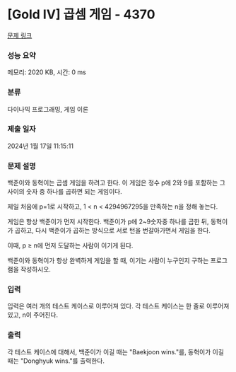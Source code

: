 # [Gold IV] 곱셈 게임 - 4370 

[문제 링크](https://www.acmicpc.net/problem/4370) 

### 성능 요약

메모리: 2020 KB, 시간: 0 ms

### 분류

다이나믹 프로그래밍, 게임 이론

### 제출 일자

2024년 1월 17일 11:15:11

### 문제 설명

<p>
	백준이와 동혁이는 곱셈 게임을 하려고 한다. 이 게임은 정수 p에 2와 9를 포함하는 그 사이의 숫자 중 하나를 곱하면 되는 게임이다. </p>

<p>
	제일 처음에 p=1로 시작하고, 1 < n < 4294967295을 만족하는 n을 정해 놓는다.</p>

<p>
	게임은 항상 백준이가 먼저 시작한다. 백준이가 p에 2~9숫자중 하나를 곱한 뒤, 동혁이가 곱하고, 다시 백준이가 곱하는 방식으로 서로 턴을 번갈아가면서 게임을 한다.</p>

<p>
	이때, p ≥ n에 먼저 도달하는 사람이 이기게 된다.</p>

<p>
	백준이와 동혁이가 항상 완벽하게 게임을 할 때, 이기는 사람이 누구인지 구하는 프로그램을 작성하시오.</p>

### 입력 

 <p>
	입력은 여러 개의 테스트 케이스로 이루어져 있다. 각 테스트 케이스는 한 줄로 이루어져 있고, n이 주어진다.</p>

### 출력 

 <p>
	각 테스트 케이스에 대해서, 백준이가 이길 때는 "Baekjoon wins."를, 동혁이가 이길 때는 "Donghyuk wins."를 출력한다.</p>

